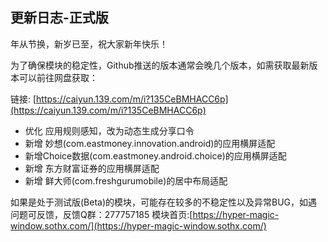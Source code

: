 ## 更新日志-正式版

年从节换，新岁已至，祝大家新年快乐！

为了确保模块的稳定性，Github推送的版本通常会晚几个版本，如需获取最新版本可以前往网盘获取：

链接: [https://caiyun.139.com/m/i?135CeBMHACC6p](https://caiyun.139.com/m/i?135CeBMHACC6p)

- 优化 应用规则感知，改为动态生成分享口令
- 新增 妙想(com.eastmoney.innovation.android)的应用横屏适配
- 新增Choice数据(com.eastmoney.android.choice)的应用横屏适配
- 新增 东方财富证券的应用横屏适配
- 新增 鲜大师(com.freshgurumobile)的居中布局适配

如果是处于测试版(Beta)的模块，可能存在较多的不稳定性以及异常BUG，如遇问题可反馈，反馈Q群：277757185
模块首页:[https://hyper-magic-window.sothx.com/](https://hyper-magic-window.sothx.com/)
